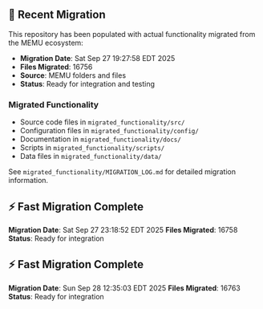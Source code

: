 
## 🔄 Recent Migration

This repository has been populated with actual functionality migrated from the MEMU ecosystem:

- **Migration Date**: Sat Sep 27 19:27:58 EDT 2025
- **Files Migrated**:    16756
- **Source**: MEMU folders and files
- **Status**: Ready for integration and testing

### Migrated Functionality
- Source code files in `migrated_functionality/src/`
- Configuration files in `migrated_functionality/config/`
- Documentation in `migrated_functionality/docs/`
- Scripts in `migrated_functionality/scripts/`
- Data files in `migrated_functionality/data/`

See `migrated_functionality/MIGRATION_LOG.md` for detailed migration information.


## ⚡ Fast Migration Complete

**Migration Date**: Sat Sep 27 23:18:52 EDT 2025
**Files Migrated**:    16758
**Status**: Ready for integration


## ⚡ Fast Migration Complete

**Migration Date**: Sun Sep 28 12:35:03 EDT 2025
**Files Migrated**:    16763
**Status**: Ready for integration

